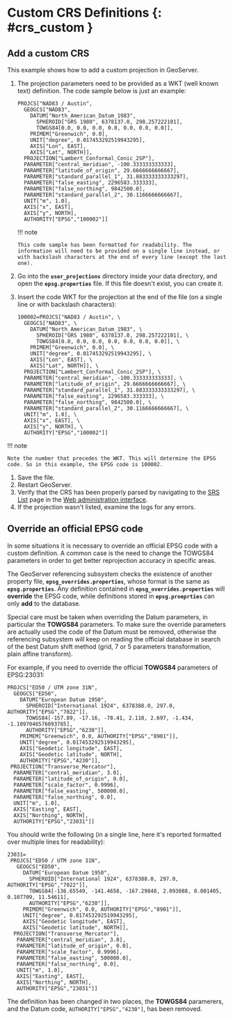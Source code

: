 # Custom CRS Definitions {: #crs_custom }

## Add a custom CRS

This example shows how to add a custom projection in GeoServer.

1.  The projection parameters need to be provided as a WKT (well known text) definition. The code sample below is just an example:

        PROJCS["NAD83 / Austin",
          GEOGCS["NAD83",
            DATUM["North_American_Datum_1983",
              SPHEROID["GRS 1980", 6378137.0, 298.257222101],
              TOWGS84[0.0, 0.0, 0.0, 0.0, 0.0, 0.0, 0.0]],
            PRIMEM["Greenwich", 0.0],
            UNIT["degree", 0.017453292519943295],
            AXIS["Lon", EAST],
            AXIS["Lat", NORTH]],
          PROJECTION["Lambert_Conformal_Conic_2SP"],
          PARAMETER["central_meridian", -100.333333333333],
          PARAMETER["latitude_of_origin", 29.6666666666667],
          PARAMETER["standard_parallel_1", 31.883333333333297],
          PARAMETER["false_easting", 2296583.333333],
          PARAMETER["false_northing", 9842500.0],
          PARAMETER["standard_parallel_2", 30.1166666666667],
          UNIT["m", 1.0],
          AXIS["x", EAST],
          AXIS["y", NORTH],
          AUTHORITY["EPSG","100002"]]

    !!! note

        This code sample has been formatted for readability. The information will need to be provided on a single line instead, or with backslash characters at the end of every line (except the last one).

2.  Go into the **`user_projections`** directory inside your data directory, and open the **`epsg.properties`** file. If this file doesn't exist, you can create it.

3.  Insert the code WKT for the projection at the end of the file (on a single line or with backslash characters):

        100002=PROJCS["NAD83 / Austin", \
          GEOGCS["NAD83", \
            DATUM["North_American_Datum_1983", \
              SPHEROID["GRS 1980", 6378137.0, 298.257222101], \
              TOWGS84[0.0, 0.0, 0.0, 0.0, 0.0, 0.0, 0.0]], \
            PRIMEM["Greenwich", 0.0], \
            UNIT["degree", 0.017453292519943295], \
            AXIS["Lon", EAST], \
            AXIS["Lat", NORTH]], \
          PROJECTION["Lambert_Conformal_Conic_2SP"], \
          PARAMETER["central_meridian", -100.333333333333], \
          PARAMETER["latitude_of_origin", 29.6666666666667], \
          PARAMETER["standard_parallel_1", 31.883333333333297], \
          PARAMETER["false_easting", 2296583.333333], \
          PARAMETER["false_northing", 9842500.0], \
          PARAMETER["standard_parallel_2", 30.1166666666667], \
          UNIT["m", 1.0], \
          AXIS["x", EAST], \
          AXIS["y", NORTH], \
          AUTHORITY["EPSG","100002"]]

!!! note

    Note the number that precedes the WKT. This will determine the EPSG code. So in this example, the EPSG code is 100002.

1.  Save the file.
2.  Restart GeoServer.
3.  Verify that the CRS has been properly parsed by navigating to the [SRS List](../demos/index.md#srs_list) page in the [Web administration interface](../../webadmin/index.md).
4.  If the projection wasn't listed, examine the logs for any errors.

## Override an official EPSG code

In some situations it is necessary to override an official EPSG code with a custom definition. A common case is the need to change the TOWGS84 parameters in order to get better reprojection accuracy in specific areas.

The GeoServer referencing subsystem checks the existence of another property file, **`epsg_overrides.properties`**, whose format is the same as **`epsg.properties`**. Any definition contained in **`epsg_overrides.properties`** will **override** the EPSG code, while definitions stored in **`epsg.proeprties`** can only **add** to the database.

Special care must be taken when overriding the Datum parameters, in particular the **TOWGS84** parameters. To make sure the override parameters are actually used the code of the Datum must be removed, otherwise the referencing subsystem will keep on reading the official database in search of the best Datum shift method (grid, 7 or 5 parameters transformation, plain affine transform).

For example, if you need to override the official **TOWGS84** parameters of EPSG:23031:

    PROJCS["ED50 / UTM zone 31N", 
      GEOGCS["ED50", 
        DATUM["European Datum 1950", 
          SPHEROID["International 1924", 6378388.0, 297.0, AUTHORITY["EPSG","7022"]], 
          TOWGS84[-157.89, -17.16, -78.41, 2.118, 2.697, -1.434, -1.1097046576093785],
          AUTHORITY["EPSG","6230"]], 
        PRIMEM["Greenwich", 0.0, AUTHORITY["EPSG","8901"]], 
        UNIT["degree", 0.017453292519943295], 
        AXIS["Geodetic longitude", EAST], 
        AXIS["Geodetic latitude", NORTH], 
        AUTHORITY["EPSG","4230"]], 
     PROJECTION["Transverse_Mercator"], 
      PARAMETER["central_meridian", 3.0], 
      PARAMETER["latitude_of_origin", 0.0], 
      PARAMETER["scale_factor", 0.9996], 
      PARAMETER["false_easting", 500000.0], 
      PARAMETER["false_northing", 0.0], 
      UNIT["m", 1.0], 
      AXIS["Easting", EAST], 
      AXIS["Northing", NORTH], 
      AUTHORITY["EPSG","23031"]]

You should write the following (in a single line, here it's reported formatted over multiple lines for readability):

    23031=
     PROJCS["ED50 / UTM zone 31N", 
       GEOGCS["ED50", 
         DATUM["European Datum 1950", 
           SPHEROID["International 1924", 6378388.0, 297.0, AUTHORITY["EPSG","7022"]], 
           TOWGS84[-136.65549, -141.4658, -167.29848, 2.093088, 0.001405, 0.107709, 11.54611], 
           AUTHORITY["EPSG","6230"]], 
         PRIMEM["Greenwich", 0.0, AUTHORITY["EPSG","8901"]], 
         UNIT["degree", 0.017453292519943295], 
         AXIS["Geodetic longitude", EAST], 
         AXIS["Geodetic latitude", NORTH]], 
      PROJECTION["Transverse_Mercator"], 
       PARAMETER["central_meridian", 3.0], 
       PARAMETER["latitude_of_origin", 0.0], 
       PARAMETER["scale_factor", 0.9996], 
       PARAMETER["false_easting", 500000.0], 
       PARAMETER["false_northing", 0.0], 
       UNIT["m", 1.0], 
       AXIS["Easting", EAST], 
       AXIS["Northing", NORTH], 
       AUTHORITY["EPSG","23031"]]

The definition has been changed in two places, the **TOWGS84** paramerers, and the Datum code, `AUTHORITY["EPSG","4230"]`, has been removed.
